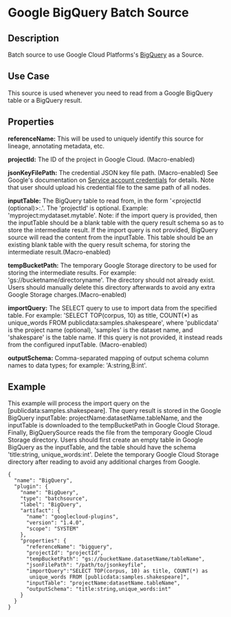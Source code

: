 # Google BigQuery Batch Source


Description
-----------
Batch source to use Google Cloud Platforms's [BigQuery](https://cloud.google.com/bigquery/docs/) as a Source.

Use Case
--------
This source is used whenever you need to read from a Google BigQuery table or a BigQuery result.


Properties
----------
**referenceName:** This will be used to uniquely identify this source for lineage, annotating metadata, etc.

**projectId:** The ID of the project in Google Cloud. (Macro-enabled)

**jsonKeyFilePath:** The credential JSON key file path. (Macro-enabled)
See Google's documentation on [Service account credentials](https://cloud.google.com/storage/docs/authentication#generating-a-private-key) for details.
Note that user should upload his credential file to the same path of all nodes.

**inputTable:** The BigQuery table to read from, in the form '<projectId (optional)>:<datasetId>.<tableId>'.
The 'projectId' is optional. Example: 'myproject:mydataset.mytable'. Note: if the import query is provided,
then the inputTable should be a blank table with the query result schema so as to store the intermediate result.
If the import query is not provided, BigQuery source will read the content from the inputTable.
This table should be an existing blank table with the query result schema, for storing the intermediate result.(Macro-enabled)

**tempBucketPath:** The temporary Google Storage directory to be used for storing the intermediate results.
For example: 'gs://bucketname/directoryname'. The directory should not already exist. Users should manually delete
this directory afterwards to avoid any extra Google Storage charges.(Macro-enabled)

**importQuery:** The SELECT query to use to import data from the specified table.
For example: 'SELECT TOP(corpus, 10) as title, COUNT(*) as unique_words FROM publicdata:samples.shakespeare',
where 'publicdata' is the project name (optional), 'samples' is the dataset name, and 'shakespare' is the table name.
If this query is not provided, it instead reads from the configured inputTable. (Macro-enabled)

**outputSchema:** Comma-separated mapping of output schema column names to data types; for example: 'A:string,B:int'.

Example
-------
This example will process the import query on the [publicdata:samples.shakespeare]. The query result is
stored in the Google BigQuery inputTable: projectName:datasetName.tableName, and the inputTable is
downloaded to the tempBucketPath in Google Cloud Storage. Finally, BigQuerySource reads the
file from the temporary Google Cloud Storage directory. Users should first create an empty table in
Google BigQuery as the inputTable, and the table should have the schema
'title:string, unique_words:int'. Delete the temporary Google Cloud Storage directory after reading
to avoid any additional charges from Google.

    {
      "name": "BigQuery",
      "plugin": {
        "name": "BigQuery",
        "type": "batchsource",
        "label": "BigQuery",
        "artifact": {
          "name": "googlecloud-plugins",
          "version": "1.4.0",
          "scope": "SYSTEM"
        },
        "properties": {
          "referenceName": "bigquery",
          "projectId": "projectId",
          "tempBucketPath": "gs://bucketName.datasetName/tableName",
          "jsonFilePath": "/path/to/jsonkeyfile",
          "importQuery":"SELECT TOP(corpus, 10) as title, COUNT(*) as
           unique_words FROM [publicdata:samples.shakespeare]",
          "inputTable": "projectName:datasetName.tableName",
          "outputSchema": "title:string,unique_words:int"
        }
      }
    }